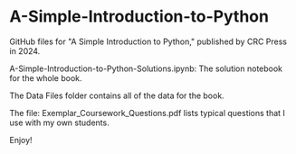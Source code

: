 # A-Simple-Introduction-to-Python

GitHub files for "A Simple Introduction to Python," published by CRC Press in 2024.

A-Simple-Introduction-to-Python-Solutions.ipynb: The solution notebook for the whole book.

The Data Files folder contains all of the data for the book.

The file: Exemplar_Coursework_Questions.pdf lists typical questions that I use with my own students.

Enjoy!
